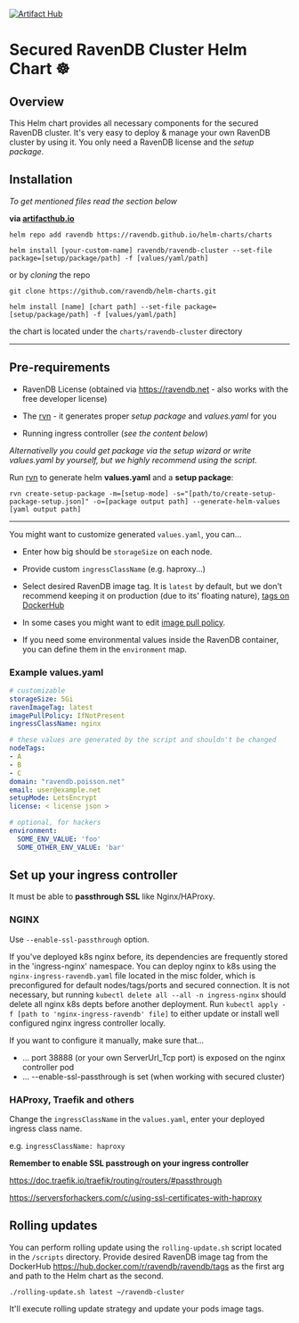 [![Artifact Hub](https://img.shields.io/endpoint?url=https://artifacthub.io/badge/repository/ravendb-cluster)](https://artifacthub.io/packages/search?repo=ravendb-cluster)
# Secured RavenDB Cluster Helm Chart ☸️

## Overview
This Helm chart provides all necessary components for the secured RavenDB cluster. It's very easy to deploy & manage your own RavenDB cluster by using it. You only need a RavenDB license and the *setup package*.


## Installation
*To get mentioned files read the section below*

**via [artifacthub.io](https://artifacthub.io/packages/helm/ravendb-cluster/ravendb)**

`helm repo add ravendb https://ravendb.github.io/helm-charts/charts`

`helm install [your-custom-name] ravendb/ravendb-cluster --set-file package=[setup/package/path] -f [values/yaml/path]`

or by *cloning* the repo

`git clone https://github.com/ravendb/helm-charts.git`

`helm install [name] [chart path] --set-file package=[setup/package/path] -f [values/yaml/path]`

the chart is located under the `charts/ravendb-cluster` directory

---

## Pre-requirements
- RavenDB License (obtained via https://ravendb.net - also works with the free developer license)
- The [rvn](https://github.com/ravendb/ravendb/tree/v5.4/tools/rvn) - it generates proper *setup package* and *values.yaml* for you 

- Running ingress controller (*see the content below*)

 *Alternativelly you could get package via the setup wizard or write values.yaml by yourself, but we highly recommend using the script.*

Run [rvn](https://github.com/ravendb/ravendb/tree/v5.4/tools/rvn) to generate helm **values.yaml** and a **setup package**:

`rvn create-setup-package -m=[setup-mode] -s="[path/to/create-setup-package-setup.json]" -o=[package output path] --generate-helm-values [yaml output path] `

----
You might want to customize generated `values.yaml`, you can...
- Enter how big should be `storageSize` on each node.

- Provide custom `ingressClassName` (e.g. haproxy...)

- Select desired RavenDB image tag. It is `latest` by default, but we don't recommend keeping it on production (due to its' floating nature), [tags on DockerHub](https://hub.docker.com/r/ravendb/ravendb/tags)

- In some cases you might want to edit [image pull policy](https://kubernetes.io/docs/concepts/containers/images/#image-pull-policy).

- If you need some environmental values inside the RavenDB container, you can define them in the `environment` map.

### Example values.yaml

```yaml
# customizable
storageSize: 5Gi
ravenImageTag: latest
imagePullPolicy: IfNotPresent
ingressClassName: nginx

# these values are generated by the script and shouldn't be changed
nodeTags:
- A
- B
- C
domain: "ravendb.poisson.net"
email: user@example.net
setupMode: LetsEncrypt
license: < license json >

# optional, for hackers
environment:
  SOME_ENV_VALUE: 'foo'
  SOME_OTHER_ENV_VALUE: 'bar'
```
 
## Set up your ingress controller

It must be able to **passthrough SSL** like Nginx/HAProxy.


### NGINX

Use `--enable-ssl-passthrough` option.


If you've deployed k8s nginx before, its dependencies are frequently stored in the 'ingress-nginx' namespace.
You can deploy nginx to k8s using the `nginx-ingress-ravendb.yaml` file located in the misc folder, which is preconfigured for default nodes/tags/ports and secured connection.
It is not necessary, but running `kubectl delete all --all -n ingress-nginx` should delete all nginx k8s depts before another deployment.
Run `kubectl apply -f [path to 'nginx-ingress-ravendb' file]` to either update or install well configured nginx ingress controller locally.

If you want to configure it manually, make sure that...
- ... port 38888 (or your own ServerUrl_Tcp port) is exposed on the nginx controller pod
- ... --enable-ssl-passthrough is set (when working with secured cluster)

### HAProxy, Traefik and others

Change the `ingressClassName` in the `values.yaml`, enter your deployed ingress class name.

e.g. `ingressClassName: haproxy`

**Remember to enable SSL passtrough on your ingress controller**

https://doc.traefik.io/traefik/routing/routers/#passthrough

https://serversforhackers.com/c/using-ssl-certificates-with-haproxy


## Rolling updates

You can perform rolling update using the `rolling-update.sh` script located in the `/scripts` directory. Provide desired RavenDB image tag from the DockerHub https://hub.docker.com/r/ravendb/ravendb/tags as the first arg and path to the Helm chart as the second.

`./rolling-update.sh latest ~/ravendb-cluster`

It'll execute rolling update strategy and update your pods image tags.
